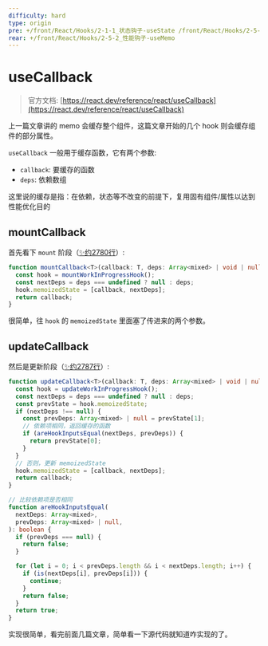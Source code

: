 ```yaml
---
difficulty: hard
type: origin
pre: +/front/React/Hooks/2-1-1_状态钩子-useState /front/React/Hooks/2-5-0_性能钩子-memo
rear: +/front/React/Hooks/2-5-2_性能钩子-useMemo
---
```


# useCallback

> 官方文档: [https://react.dev/reference/react/useCallback](https://react.dev/reference/react/useCallback)  

<p class="tip">上一篇文章讲的 memo 会缓存整个组件，这篇文章开始的几个 hook 则会缓存组件的部分属性。</p>

`useCallback` 一般用于缓存函数，它有两个参数:
- `callback`: 要缓存的函数
- `deps`: 依赖数组

<p class="tip">这里说的缓存是指：在依赖，状态等不改变的前提下，复用固有组件/属性以达到性能优化目的</p>

## mountCallback

首先看下 `mount` 阶段（[✨约2780行](https://github.com/facebook/react/blob/main/packages/react-reconciler/src/ReactFiberHooks.js#L2780)）:

```ts
function mountCallback<T>(callback: T, deps: Array<mixed> | void | null): T {
  const hook = mountWorkInProgressHook();
  const nextDeps = deps === undefined ? null : deps;
  hook.memoizedState = [callback, nextDeps];
  return callback;
}
```

很简单，往 `hook` 的 `memoizedState` 里面塞了传进来的两个参数。

## updateCallback

然后是更新阶段（[✨约2787行](https://github.com/facebook/react/blob/main/packages/react-reconciler/src/ReactFiberHooks.js#L2787)）:

```ts
function updateCallback<T>(callback: T, deps: Array<mixed> | void | null): T {
  const hook = updateWorkInProgressHook();
  const nextDeps = deps === undefined ? null : deps;
  const prevState = hook.memoizedState;
  if (nextDeps !== null) {
    const prevDeps: Array<mixed> | null = prevState[1];
    // 依赖项相同，返回缓存的函数
    if (areHookInputsEqual(nextDeps, prevDeps)) {
      return prevState[0];
    }
  }
  // 否则，更新 memoizedState
  hook.memoizedState = [callback, nextDeps];
  return callback;
}

// 比较依赖项是否相同
function areHookInputsEqual(
  nextDeps: Array<mixed>,
  prevDeps: Array<mixed> | null,
): boolean {
  if (prevDeps === null) {
    return false;
  }

  for (let i = 0; i < prevDeps.length && i < nextDeps.length; i++) {
    if (is(nextDeps[i], prevDeps[i])) {
      continue;
    }
    return false;
  }
  return true;
}
```

实现很简单，看完前面几篇文章，简单看一下源代码就知道咋实现的了。